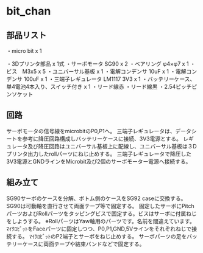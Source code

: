 # bit_chan

## 部品リスト

・micro bit x 1

・3Dプリンタ部品 x 1式
・サーボモータ SG90 x 2
・ベアリング φ4×φ7 x 1
・ビス　M3x5 x 5
・ユニバーサル基板 x 1
・電解コンデンサ 10uF x 1
・電解コンデンサ 100uF x 1
・三端子レギュレータ LM1117 3V3 x 1
・バッテリーケース、単4電池4本入り、スイッチ付き x 1
・リード線赤
・リード線黒
・2.54ピッチピンソケット

## 回路
サーボモータの信号線をmicrobitのP0,P1へ。
三端子レギュレータは、データシートを参考に降圧回路構成しバッテリーケースに接続、3V3電源とする。
レギュレータ及び降圧回路はユニバーサル基板上に配線し、ユニバーサル基板は３Dプリンタ出力したrollパーツにねじ止めする。
三端子レギュレータで降圧した3V3電源とGNDラインをMicrobit及び2個のサーボモーター電源へ接続する。

## 組み立て
SG90サーボのケースを分解、ボトム側のケースをSG92 caseに交換する。
SG90は可動軸を直行させて両面テープ等で固定する。
固定したサーボにPitchパーツおよびRollパーツをタッピングビスで固定する。ビスはサーボに付属ねじをしようする。
※RollパーツはYaw軸用のパーツです。名前を間違えています。
ﾏｲｸﾛﾋﾞｯﾄをFaceパーツに固定しつつ、P0,P1,GND,5Vラインをそれぞれねじで接続する。
ﾏｲｸﾛﾋﾞｯﾄのP2端子とサーボをねじ止めする。
サーボパーツの足をバッテリーケースに両面テープや結束バンドなどで固定する。
